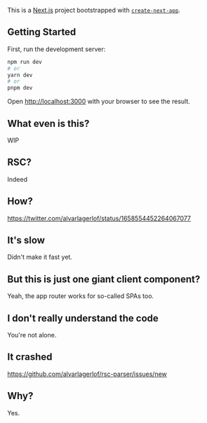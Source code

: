 This is a [Next.js](https://nextjs.org/) project bootstrapped with [`create-next-app`](https://github.com/vercel/next.js/tree/canary/packages/create-next-app).

## Getting Started

First, run the development server:

```bash
npm run dev
# or
yarn dev
# or
pnpm dev
```

Open [http://localhost:3000](http://localhost:3000) with your browser to see the result.

## What even is this?
WIP

## RSC?
Indeed

## How?
https://twitter.com/alvarlagerlof/status/1658554452264067077

## It's slow
Didn't make it fast yet.

## But this is just one giant client component?
Yeah, the app router works for so-called SPAs too.

## I don't really understand the code
You're not alone.

## It crashed
https://github.com/alvarlagerlof/rsc-parser/issues/new

## Why?
Yes.
